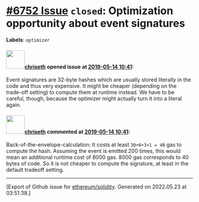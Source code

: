 # [\#6752 Issue](https://github.com/ethereum/solidity/issues/6752) `closed`: Optimization opportunity about event signatures
**Labels**: `optimizer`


#### <img src="https://avatars.githubusercontent.com/u/9073706?v=4" width="50">[chriseth](https://github.com/chriseth) opened issue at [2019-05-14 10:41](https://github.com/ethereum/solidity/issues/6752):

Event signatures are 32-byte hashes which are usually stored literally in the code and thus very expensive. It might be cheaper (depending on the trade-off setting) to compute them at runtime instead. We have to be careful, though, because the optimizer might actually turn it into a literal again.



#### <img src="https://avatars.githubusercontent.com/u/9073706?v=4" width="50">[chriseth](https://github.com/chriseth) commented at [2019-05-14 10:41](https://github.com/ethereum/solidity/issues/6752#issuecomment-494963315):

Back-of-the-envelope-calculation: It costs at least `30+6+3+1 = 40` gas to compute the hash. Assuming the event is emitted 200 times, this would mean an additional runtime cost of 8000 gas. 8000 gas corresponds to 40 bytes of code. So it is not cheaper to compute the signature, at least in the default tradeoff setting.


-------------------------------------------------------------------------------



[Export of Github issue for [ethereum/solidity](https://github.com/ethereum/solidity). Generated on 2022.05.23 at 03:51:38.]
